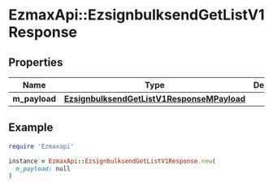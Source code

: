 # EzmaxApi::EzsignbulksendGetListV1Response

## Properties

| Name | Type | Description | Notes |
| ---- | ---- | ----------- | ----- |
| **m_payload** | [**EzsignbulksendGetListV1ResponseMPayload**](EzsignbulksendGetListV1ResponseMPayload.md) |  |  |

## Example

```ruby
require 'Ezmaxapi'

instance = EzmaxApi::EzsignbulksendGetListV1Response.new(
  m_payload: null
)
```

